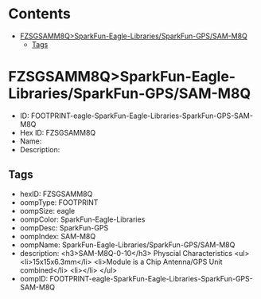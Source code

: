 



Contents
========

* [FZSGSAMM8Q>SparkFun-Eagle-Libraries/SparkFun-GPS/SAM-M8Q](#fzsgsamm8qsparkfun-eagle-librariessparkfun-gpssam-m8q)
	* [Tags](#tags)

# FZSGSAMM8Q>SparkFun-Eagle-Libraries/SparkFun-GPS/SAM-M8Q

- ID: FOOTPRINT-eagle-SparkFun-Eagle-Libraries-SparkFun-GPS-SAM-M8Q
- Hex ID: FZSGSAMM8Q
- Name: 
- Description: 

## Tags

- hexID: FZSGSAMM8Q
- oompType: FOOTPRINT
- oompSize: eagle
- oompColor: SparkFun-Eagle-Libraries
- oompDesc: SparkFun-GPS
- oompIndex: SAM-M8Q
- oompName: SparkFun-Eagle-Libraries/SparkFun-GPS/SAM-M8Q
- description: &lt;h3&gt;SAM-M8Q-0-10&lt;/h3&gt;
Physcial Characteristics
&lt;ul&gt;
&lt;li&gt;15x15x6.3mm&lt;/li&gt;
&lt;li&gt;Module is a Chip Antenna/GPS Unit combined&lt;/li&gt;
&lt;li&gt;&lt;/li&gt;
&lt;/ul&gt;
- oompID: FOOTPRINT-eagle-SparkFun-Eagle-Libraries-SparkFun-GPS-SAM-M8Q
